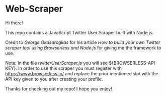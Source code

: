 # Web-Scraper

Hi there!

This repo contains a JavaScript Twitter User Scraper built with Node.js.

Credit to _George Gkasdrogkas_ for his article _How to build your own Twitter scraper tool using Browserless and Node.js_ for giving me the framework to use. 

Note: In the file _twitterUserScraper.js_ you will see ${BROWSERLESS-API-KEY}. In order to use this scraper you must register with https://www.browserless.io/ and replace the prior mentioned slot with the API key given to you after creating your profile.

Thanks for checking out my repo! I hope you enjoy!
